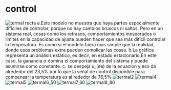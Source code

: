 # control

![termal recta](https://github.com/user-attachments/assets/0c3858fe-15f0-4dcc-89b9-bb427df5d2f5)
a.Este modelo no muestra que haya partes especialmente difíciles de controlar, porque no hay cambios bruscos ni saltos. Pero en un sistema real, cosas como los retrasos, comportamientos inesperados o límites en la capacidad de ajuste pueden hacer que sea más difícil controlar la temperatura. Es como si el modelo fuera más simple que la realidad, donde esos problemas extra pueden complicar las cosas.
b.La gráfica representa un análisis estático, es decir, en estado estacionario.En este caso, la ganancia α domina el comportamiento del sistema y puede asumirse como constante.
c. se despeja u_(ee) de la ecuacion y eso da alrededor del 23,5% por lo que la señal de control disponible para compensar la temperatura es al rededor de 76,5%
![termal2](https://github.com/user-attachments/assets/ba50a638-39fd-43c7-b68b-4ac3f9fa4254)
![termal4](https://github.com/user-attachments/assets/a129d094-fab7-4dc4-8a3e-d2a5f4c187bb)
![termal5](https://github.com/user-attachments/assets/8a928872-a26e-46ad-8b2d-8c562c6a5ea7)
![termal6_50](https://github.com/user-attachments/assets/cde16d27-3571-4c6c-a9fb-c20238badfd8)
![termal7_60](https://github.com/user-attachments/assets/535d973c-16bf-4f12-b8e9-54aed0e9b29e)
![termal8_80](https://github.com/user-attachments/assets/e8fe5bb9-52d6-4992-9dae-4dfbeda7a750)
